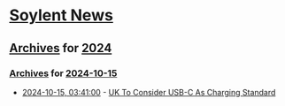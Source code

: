 # [Soylent News](../../../README.md)

## [Archives](../../index.md) for [2024](../index.md)

### [Archives](../../index.md) for [2024-10-15](index.md)

* [2024-10-15, 03:41:00](https://soylentnews.org/article.pl?sid=24/10/14/1612235&from=rss) - [UK To Consider USB-C As Charging Standard ](https://soylentnews.org/article.pl?sid=24/10/14/1612235&from=rss)
